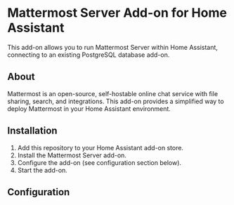 # Mattermost Server Add-on for Home Assistant

This add-on allows you to run Mattermost Server within Home Assistant, connecting to an existing PostgreSQL database add-on.

## About

Mattermost is an open-source, self-hostable online chat service with file sharing, search, and integrations. This add-on provides a simplified way to deploy Mattermost in your Home Assistant environment.

## Installation

1. Add this repository to your Home Assistant add-on store.
2. Install the Mattermost Server add-on.
3. Configure the add-on (see configuration section below).
4. Start the add-on.

## Configuration
